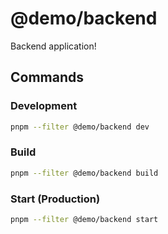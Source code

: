 # @demo/backend

Backend application!

## Commands

### Development
```bash
pnpm --filter @demo/backend dev
```

### Build
```bash
pnpm --filter @demo/backend build
```

### Start (Production)
```bash
pnpm --filter @demo/backend start
```
